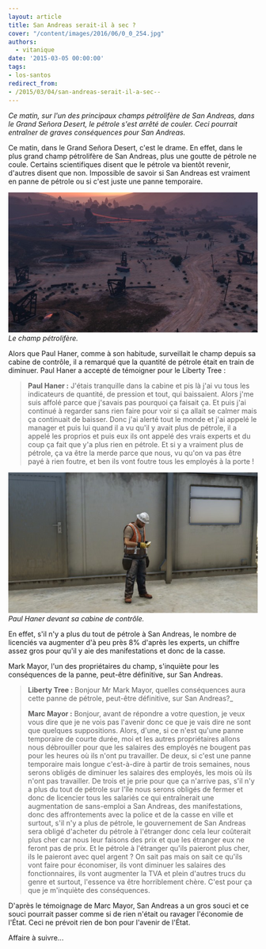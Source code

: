 ```yaml
---
layout: article
title: San Andreas serait-il à sec ?
cover: "/content/images/2016/06/0_0_254.jpg"
authors:
  - vitanique
date: '2015-03-05 00:00:00'
tags:
- los-santos
redirect_from:
- /2015/03/04/san-andreas-serait-il-a-sec--
---
```


_Ce matin, sur l'un des principaux champs pétrolifère de San Andreas, dans le Grand Señora Desert, le pétrole s'est arrêté de couler. Ceci pourrait entraîner de graves conséquences pour San Andreas._

Ce matin, dans le Grand Señora Desert, c'est le drame. En effet, dans le plus grand champ pétrolifère de San Andreas, plus une goutte de pétrole ne coule. Certains scientifiques disent que le pétrole va bientôt revenir, d'autres disent que non. Impossible de savoir si San Andreas est vraiment en panne de pétrole ou si c'est juste une panne temporaire.

![Le champ pétrolifère.](/content/images/2016/06/0_0_261.jpg)
_Le champ pétrolifère._

Alors que Paul Haner, comme à son habitude, surveillait le champ depuis sa cabine de contrôle, il a remarqué que la quantité de pétrole était en train de diminuer. Paul Haner a accepté de témoigner pour le Liberty Tree :

> **Paul Haner ​:** J'étais tranquille dans la cabine et pis là j'ai vu tous les indicateurs de quantité, de pression et tout, qui baissaient. Alors j'me suis affolé parce que j'savais pas pourquoi ça faisait ça. Et puis j'ai continué à regarder sans rien faire pour voir si ça allait se calmer mais ça continuait de baisser. Donc j'ai alerté tout le monde et j'ai appelé le manager et puis lui quand il a vu qu'il y avait plus de pétrole, il a appelé les proprios et puis eux ils ont appelé des vrais experts et du coup ça fait que y'a plus rien en pétrole. Et si y a vraiment plus de pétrole, ça va être la merde parce que nous, vu qu'on va pas être payé à rien foutre, et ben ils vont foutre tous les employés à la porte !

![Paul Haner devant sa cabine de contrôle.](/content/images/2016/06/0_0_262.jpg)
_Paul Haner devant sa cabine de contrôle._

En effet, s'il n'y a plus du tout de pétrole à San Andreas, le nombre de licenciés va augmenter d'à peu près 8% d'après les experts, un chiffre assez gros pour qu'il y aie des manifestations et donc de la casse.

Mark Mayor, l'un des propriétaires du champ, s'inquiète pour les conséquences de la panne, peut-être définitive, sur San Andreas.

> **Liberty Tree ​:** Bonjour Mr Mark Mayor, quelles conséquences aura cette panne de pétrole, peut-être définitive, sur San Andreas?\_
> 
> **Marc Mayor :** Bonjour, avant de répondre a votre question, je veux vous dire que je ne vois pas l'avenir donc ce que je vais dire ne sont que quelques suppositions. Alors, d'une, si ce n'est qu'une panne temporaire de courte durée, moi et les autres propriétaires allons nous débrouiller pour que les salaires des employés ne bougent pas pour les heures où ils n'ont pu travailler. De deux, si c'est une panne temporaire mais longue c'est-à-dire à partir de trois semaines, nous serons obligés de diminuer les salaires des employés, les mois où ils n'ont pas travailler. De trois et je prie pour que ça n'arrive pas, s'il n'y a plus du tout de pétrole sur l'île nous serons obligés de fermer et donc de licencier tous les salariés ce qui entraînerait une augmentation de sans-emploi a San Andreas, des manifestations, donc des affrontements avec la police et de la casse en ville et surtout, s'il n'y a plus de pétrole, le gouvernement de San Andreas sera obligé d'acheter du pétrole à l'étranger donc cela leur coûterait plus cher car nous leur faisons des prix et que les étranger eux ne feront pas de prix. Et le pétrole à l'étranger qu'ils paieront plus cher, ils le paieront avec quel argent ? On sait pas mais on sait ce qu'ils vont faire pour économiser, ils vont diminuer les salaires des fonctionnaires, ils vont augmenter la TVA et plein d'autres trucs du genre et surtout, l'essence va être horriblement chère. C'est pour ça que je m'inquiète des conséquences.

D'après le témoignage de Marc Mayor, San Andreas a un gros souci et ce souci pourrait passer comme si de rien n'était ou ravager l'économie de l'État. Ceci ne prévoit rien de bon pour l'avenir de l'État.

Affaire à suivre...